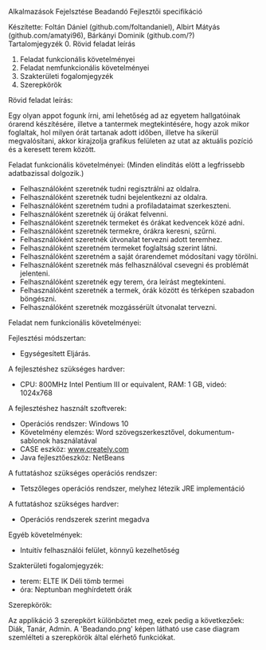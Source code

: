 Alkalmazások Fejelsztése Beadandó
Fejlesztői specifikáció

Készítette: Foltán Dániel (github.com/foltandaniel), Albirt Mátyás (github.com/amatyi96), Bárkányi Dominik (github.com/?)
 
Tartalomjegyzék
0.  Rövid feladat leírás
1.	Feladat funkcionális követelményei
2.	Feladat nemfunkcionális követelményei
3.	Szakterületi fogalomjegyzék
4.	Szerepkörök

Rövid feladat leírás:

Egy olyan appot fogunk írni, ami lehetőség ad az egyetem hallgatóinak órarend készítésére, illetve a tantermek megtekintésére, hogy azok mikor foglaltak, hol milyen órát tartanak adott időben, illetve ha sikerül megvalósítani, akkor kirajzolja grafikus felületen az utat az aktuális pozíció és a keresett terem között.


Feladat funkcionális követelményei: (Minden elindítás elött a legfrissebb adatbazissal dolgozik.)

  - Felhasználóként szeretnék tudni regisztrálni az oldalra.
  - Felhasználóként szeretnék tudni bejelentkezni az oldalra.
  - Felhasználóként szeretném tudni a profiladataimat szerkeszteni.
  - Felhasználóként szeretnék új órákat felvenni.
  - Felhasználóként szeretnék termeket és órákat kedvencek közé adni.
  - Felhasználóként szeretnék termekre, órákra keresni, szűrni.
  - Felhasználóként szeretnék útvonalat tervezni  adott teremhez.
  - Felhasználóként szeretném termeket foglaltság szerint látni.
  - Felhasználóként szeretném a saját órarendemet módosítani vagy törölni.
  - Felhasználóként szeretnék más felhasználóval csevegni és problémát jelenteni.
  - Felhasználóként szeretnék egy terem, óra leírást megtekinteni.
  - Felhasználóként szeretnék a termek, órák között és térképen szabadon böngészni.
  - Felhasználóként szeretnék mozgássérült útvonalat tervezni.


Feladat nem funkcionális követelményei:

Fejlesztési módszertan:

  - Egységesített Eljárás.

A fejlesztéshez szükséges hardver:

  - CPU: 800MHz Intel Pentium III or equivalent, RAM: 1 GB, videó: 1024x768

A fejlesztéshez használt szoftverek:

  - Operációs rendszer: Windows 10
  - Követelmény elemzés: Word szövegszerkesztővel, dokumentum-sablonok használatával
  - CASE eszköz: www.creately.com
  - Java fejlesztőeszköz: NetBeans

A futtatáshoz szükséges operációs rendszer:

  - Tetszőleges operációs rendszer, melyhez létezik JRE implementáció

A futtatáshoz szükséges hardver:

  - Operációs rendszerek szerint megadva

Egyéb követelmények:

  - Intuitív felhasználói felület, könnyű kezelhetőség


Szakterületi fogalomjegyzék:

  - terem: ELTE IK Déli tömb termei
  - óra: Neptunban meghírdetett órák 

Szerepkörök:

Az applikáció 3 szerepkört különböztet meg, ezek pedig a következőek: Diák, Tanár, Admin. A 'Beadando.png' képen látható use case diagram szemlélteti a szerepkörök által elérhető funkciókat.

